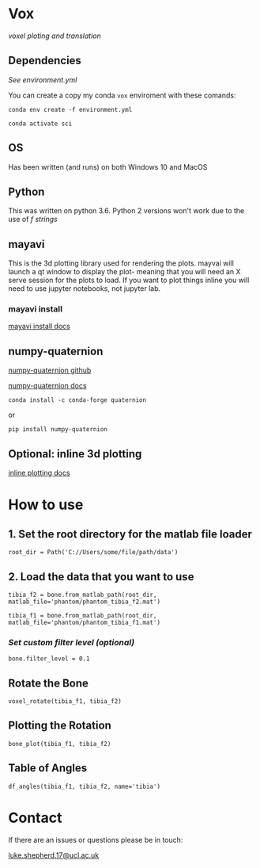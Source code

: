 # Vox
*voxel ploting and translation*

## Dependencies 
*See environment.yml* 

You can create a copy my conda `vox` enviroment with these comands:

    conda env create -f environment.yml

    conda activate sci

## OS
Has been written (and runs) on both Windows 10 and MacOS

## Python
This was written on python 3.6. Python 2 versions won't work due to the use of *f strings*

## mayavi
This is the 3d plotting library used for rendering the plots. mayvai will launch a qt window to display the plot- meaning that you will need an X serve session for the plots to load. If you want to plot things inline you will need to use jupyter notebooks, not jupyter lab.

### mayavi install

[mayavi install docs](https://docs.enthought.com/mayavi/mayavi/installation.html#installing-with-conda-forge)
    
## numpy-quaternion 
[numpy-quaternion github](https://github.com/moble/quaternion)

[numpy-quaternion docs](https://quaternion.readthedocs.io/en/latest/)

    conda install -c conda-forge quaternion
    
 or
 
    pip install numpy-quaternion
    
    
## Optional: inline 3d plotting
[inline plotting docs](http://docs.enthought.com/mayavi/mayavi/tips.html#using-mayavi-in-jupyter-notebooks)


# How to use

## 1. Set the root directory for the matlab file loader
    root_dir = Path('C://Users/some/file/path/data')

## 2. Load the data that you want to use
    tibia_f2 = bone.from_matlab_path(root_dir, matlab_file='phantom/phantom_tibia_f2.mat')

    tibia_f1 = bone.from_matlab_path(root_dir, matlab_file='phantom/phantom_tibia_f1.mat')

### *Set custom filter level (optional)*
    bone.filter_level = 0.1 

## Rotate the Bone
    voxel_rotate(tibia_f1, tibia_f2)

## Plotting the Rotation
    bone_plot(tibia_f1, tibia_f2)

## Table of Angles
    df_angles(tibia_f1, tibia_f2, name='tibia')


# Contact
If there are an issues or questions please be in touch:

luke.shepherd.17@ucl.ac.uk
